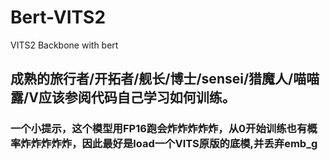 # Bert-VITS2

VITS2 Backbone with bert
## 成熟的旅行者/开拓者/舰长/博士/sensei/猎魔人/喵喵露/V应该参阅代码自己学习如何训练。
### 一个小提示，这个模型用FP16跑会炸炸炸炸炸，从0开始训练也有概率炸炸炸炸炸，因此最好是load一个VITS原版的底模,并丢弃emb_g
